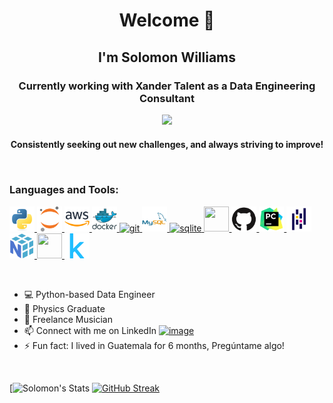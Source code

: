 <h1 align="center">
Welcome 👋
</p>
<h2 align="center">
I'm Solomon Williams 
</p>
<h3 align="center">
Currently working with Xander Talent as a Data Engineering Consultant
</p>

<p align="center">
<img src="https://user-images.githubusercontent.com/114672947/205023463-21b44110-938f-43f2-9ffc-b8482faa9355.png">
</p>
<h4 align="center">
Consistently seeking out new challenges, and always striving to improve!
</p>
<br>

<h3 align="left">Languages and Tools:</h3>
<p align="left"> 
<a href="https://www.python.org" target="_blank" rel="noreferrer"> <img src="https://raw.githubusercontent.com/devicons/devicon/master/icons/python/python-original.svg" alt="python" width="40" height="40"/> </a> 
<a href="https://jupyter.org/" rel="noreferrer"> <img src="https://github.com/devicons/devicon/blob/master/icons/jupyter/jupyter-original.svg" width="40" height="40"/> </a> 
<a href="https://aws.amazon.com" target="_blank" rel="noreferrer"> 
<img src="https://raw.githubusercontent.com/devicons/devicon/master/icons/amazonwebservices/amazonwebservices-original-wordmark.svg" alt="aws" width="40" height="40"/> </a> 
<a href="https://www.docker.com/" target="_blank" rel="noreferrer">
<img src="https://raw.githubusercontent.com/devicons/devicon/master/icons/docker/docker-original-wordmark.svg" alt="docker" width="40" height="40"/> </a> 
<a href="https://git-scm.com/" target="_blank" rel="noreferrer"> <img src="https://www.vectorlogo.zone/logos/git-scm/git-scm-icon.svg" alt="git" width="40" height="40"/> </a>
<a href="https://www.mysql.com/" target="_blank" rel="noreferrer"> <img src="https://raw.githubusercontent.com/devicons/devicon/master/icons/mysql/mysql-original-wordmark.svg" alt="mysql" width="40" height="40"/> </a> 
<a href="https://www.sqlite.org/" target="_blank" rel="noreferrer"> <img src="https://www.vectorlogo.zone/logos/sqlite/sqlite-icon.svg" alt="sqlite" width="40" height="40"/> </a> 
<a href="https://matplotlib.org/" rel="noreferrer"> <img src="https://user-images.githubusercontent.com/114672947/205034236-923be269-1376-468a-8c06-cc8e9c595cb2.png" width="40" height="40"/> </a> 
<a href="https://github.com/" rel="noreferrer"> <img src="https://github.com/devicons/devicon/blob/master/icons/github/github-original.svg" width="40" height="40"/> </a> 
<a href="https://www.jetbrains.com/pycharm/" rel="noreferrer"> <img src="https://github.com/devicons/devicon/blob/master/icons/pycharm/pycharm-original.svg" width="40" height="40"/> </a> 
<a href="https://pandas.pydata.org/" rel="noreferrer"> <img src="https://github.com/devicons/devicon/blob/master/icons/pandas/pandas-original.svg" width="40" height="40"/> </a> 
<a href="https://numpy.org/" rel="noreferrer"> <img src="https://github.com/devicons/devicon/blob/master/icons/numpy/numpy-original.svg" width="40" height="40"/> </a> 
<a href="https://seaborn.pydata.org/" rel="noreferrer"> <img src="https://user-images.githubusercontent.com/114672947/205035140-4987ca94-4573-4f4b-85a0-7e64f195813a.png" width="40" height="40"/> </a> 
<a href="https://www.kaggle.com/" rel="noreferrer"> <img src="https://github.com/devicons/devicon/blob/master/icons/kaggle/kaggle-original.svg" width="40" height="40"/> </a> 
</p>
<br>

- :computer: Python-based Data Engineer
- :star2: Physics Graduate
- :guitar: Freelance Musician
- 📫 Connect with me on LinkedIn [![image](https://user-images.githubusercontent.com/114672947/205027114-3382da4a-6fc1-4888-a886-772074d530d2.png)](https://www.linkedin.com/in/solomonw27)
- ⚡ Fun fact: I lived in Guatemala for 6 months, Pregúntame algo!
<br>

[![Solomon's Stats](https://github-readme-stats.vercel.app/api?username=solololomon&theme=prussian&show_icons=true)
[![GitHub Streak](https://streak-stats.demolab.com/?user=solololomon&theme=prussian)](https://git.io/streak-stats)

